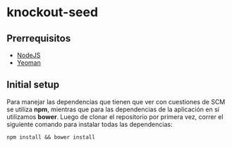 knockout-seed
=============

## Prerrequisitos

* [NodeJS](http://nodejs.org/)
* [Yeoman](http://yeoman.io/)

## Initial setup

Para manejar las dependencias que tienen que ver con cuestiones de SCM se utiliza **npm**, mientras que para las dependencias de la aplicación en sí utilizamos **bower**. Luego de clonar el repositorio por primera vez, correr el siguiente comando para instalar todas las dependencias:

    npm install && bower install

